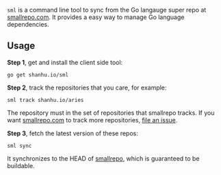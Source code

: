 `sml` is a command line tool to sync from the Go langauge super repo
at [smallrepo.com][1]. It provides a easy way to manage Go language
dependencies.

[1]: https://smallrepo.com

## Usage

**Step 1**, get and install the client side tool:

```
go get shanhu.io/sml
```

**Step 2**, track the repositories that you care, for example:

```
sml track shanhu.io/aries
```

The repository must in the set of repositories that smallrepo tracks.
If you want [smallrepo.com][1] to track more repositories,
[file an issue][2].

[2]: https://github.com/shanhuio/sml/issues/new?title=Track+new+repo

**Step 3**, fetch the latest version of these repos:

```
sml sync
```

It synchronizes to the HEAD of [smallrepo][1], which is guaranteed to
be buildable.
